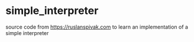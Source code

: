 # simple_interpreter
source code from https://ruslanspivak.com to learn an implementation of a simple interpreter

